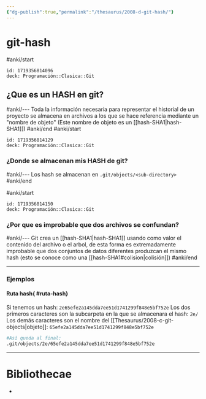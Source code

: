 ```yaml
---
{"dg-publish":true,"permalink":"/thesaurus/2008-d-git-hash/"}
---
```


# git-hash

#anki/start
```anki-config
id: 1719356814096
deck: Programación::Clasica::Git
```
## ¿Que es un HASH en git?
#anki/---
Toda la información necesaria para representar el historial de un proyecto se almacena en archivos a los que se hace referencia mediante un "nombre de objeto" (Este nombre de objeto es un [[hash-SHA1\|hash-SHA1]]) 
#anki/end
#anki/start
```anki-config
id: 1719356814129
deck: Programación::Clasica::Git
```
### ¿Donde se almacenan mis HASH de git?
#anki/---
Los  hash se almacenan en `.git/objects/<sub-directory>`
#anki/end

#anki/start
```anki-config
id: 1719356814150
deck: Programación::Clasica::Git
```
### ¿Por que es improbable que dos archivos se confundan?
#anki/---
Git crea un [[hash-SHA1\|hash-SHA1]] usando como valor el contenido del archivo o el arbol, de esta forma es extremadamente improbable que dos conjuntos de datos diferentes produzcan el mismo hash (esto se conoce como una [[hash-SHA1#colision\|colisión]])
#anki/end




---
### Ejemplos

#### Ruta hash{ #ruta-hash}


Si tenemos un hash: `2e65efe2a145dda7ee51d1741299f848e5bf752e`
Los dos primeros caracteres son la subcarpeta en la que se almacenara el hash: `2e/`
Los demás caracteres son el nombre del [[Thesaurus/2008-c-git-objects\|objeto]]: `65efe2a145dda7ee51d1741299f848e5bf752e`
```bash
#Así queda al final:
.git/objects/2e/65efe2a145dda7ee51d1741299f848e5bf752e
```

---
# Bibliothecae
- 